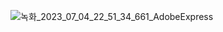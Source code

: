 ![녹화_2023_07_04_22_51_34_661_AdobeExpress](https://github.com/KKKJJJSSS/BusinessCard/assets/118191869/ad16df56-0396-4deb-ad16-d9ed9ef1e75d)

